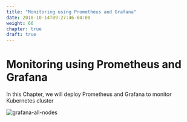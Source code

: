 ```yaml
---
title: "Monitoring using Prometheus and Grafana"
date: 2018-10-14T09:27:46-04:00
weight: 66
chapter: true
draft: true
---
```


# Monitoring using Prometheus and Grafana

In this Chapter, we will deploy Prometheus and Grafana to monitor Kubernetes cluster

![grafana-all-nodes](/images/grafana-all-nodes.png)
